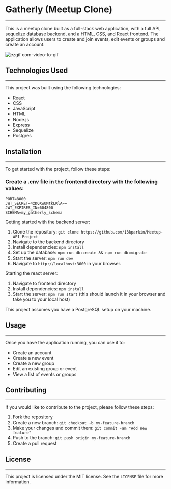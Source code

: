 # Gatherly (Meetup Clone)

---

This is a meetup clone built as a full-stack web application, with a full API, sequelize database backend, and a HTML, CSS, and React frontend. The application allows users to create and join events, edit events or groups and create an account.


![ezgif com-video-to-gif](https://user-images.githubusercontent.com/105998439/220147966-45287a77-324f-44dc-af52-945bbbb1af86.gif)


## Technologies Used

---

This project was built using the following technologies:

- React
- CSS
- JavaScript
- HTML
- Node.js
- Express
- Sequelize
- Postgres

## Installation

---

To get started with the project, follow these steps:

### Create a .env file in the frontend directory with the following values:
```
PORT=8000
JWT_SECRET=4zDQXwUMtkLKlA==
JWT_EXPIRES_IN=604800
SCHEMA=my_gatherly_schema
```

Getting started with the backend server:

1. Clone the repository: `git clone https://github.com/13kparkin/Meetup-API-Project`
2. Navigate to the backend directory 
3. Install dependencies: `npm install`
4. Set up the database: `npm run db:create && npm run db:migrate`
5. Start the server: `npm run dev`
6. Navigate to `http://localhost:3000` in your browser.

Starting the react server: 

1. Navigate to frontend directory
2. Install dependencies: `npm install`
3. Start the server: `npm run start` (this should launch it in your browser and take you to your local host)

This project assumes you have a PostgreSQL setup on your machine.


## Usage

---

Once you have the application running, you can use it to:

- Create an account
- Create a new event
- Create a new group
- Edit an existing group or event
- View a list of events or groups

## Contributing

---

If you would like to contribute to the project, please follow these steps:

1. Fork the repository
2. Create a new branch: `git checkout -b my-feature-branch`
3. Make your changes and commit them: `git commit -am "Add new feature"`
4. Push to the branch: `git push origin my-feature-branch`
5. Create a pull request

## License

---

This project is licensed under the MIT license. See the `LICENSE` file for more information.
